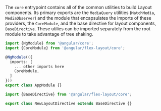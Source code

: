 The `core` entrypoint contains all of the common utilities to build Layout 
components. Its primary exports are the `MediaQuery` utilities (`MatchMedia`,
`MediaObserver`) and the module that encapsulates the imports of these
providers, the `CoreModule`, and the base directive for layout
components, `BaseDirective`. These utilies can be imported separately
from the root module to take advantage of tree shaking.

```typescript
import {NgModule} from '@angular/core';
import {CoreModule} from '@angular/flex-layout/core';

@NgModule(({
  imports: [
    ... other imports here
    CoreModule,
  ]
}))
export class AppModule {}
```

```typescript
import {BaseDirective} from '@angular/flex-layout/core';

export class NewLayoutDirective extends BaseDirective {}
```
